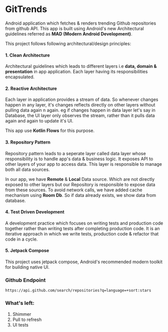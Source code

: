 # GitTrends

Android application which fetches & renders trending Github repositories from github API. This app is built using Android's 
new Architectural guidelines referred as **MAD (Modern Android Development)**. 

This project follows following architectural/design principles:

#### 1. Clean Architecture
Architectural guidelines which leads to different layers i.e **data, domain & presentation** in app application. 
Each layer having its responsibilities encapsulated.

#### 2. Reactive Architecture
Each layer in application provides a stream of data. So whenever changes happen in any layer, it's changes reflects directly on other layers
without pulling data again n again. eg if changes happen in data layer let's say in Database, the UI layer only observes the stream, rather than
it pulls data again and again to update it's UI.

This app use **Kotlin Flows** for this purpose.

#### 3. Repository Pattern
Repository pattern leads to a seperate layer called data layer whose responsibility is to handle app's data & business logic. It exposes API to
other layers of your app to access data. This layer is responsible to manage both all data sources. 

In our app, we have **Remote** & **Local** Data source. Which are not directly exposed to other layers but our Repository is responsible to expose data
from these sources. To avoid network calls, we have added cache mechanism using **Room Db**. So if data already exists, we show data from database.

#### 4. Test Driven Development
A development practice which focuses on writing tests and production code together rather than writing tests after completing production code.
It is an iterative approach in which we write tests, production code & refactor that code in a cycle.

#### 5. Jetpack Compose
This project uses jetpack compose, Android's recommended modern toolkit for building native UI.

### Github Endpoint
```
https://api.github.com/search/repositories?q=language=+sort:stars
```
### What's left:
1. Shimmer
2. Pull to refresh
3. UI tests
